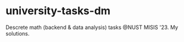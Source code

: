 # university-tasks-dm
Descrete math (backend &amp; data analysis) tasks @NUST MISIS '23. My solutions.
